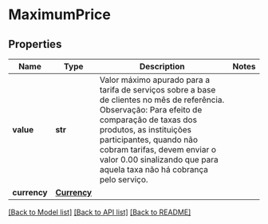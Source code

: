 # MaximumPrice

## Properties
Name | Type | Description | Notes
------------ | ------------- | ------------- | -------------
**value** | **str** | Valor máximo apurado para a tarifa de serviços sobre a base de clientes no mês de referência.  Observação: Para efeito de comparação de taxas dos produtos, as instituições participantes, quando não cobram tarifas, devem enviar o valor 0.00 sinalizando que para aquela taxa não há cobrança pelo serviço.  | 
**currency** | [**Currency**](Currency.md) |  | 

[[Back to Model list]](../README.md#documentation-for-models) [[Back to API list]](../README.md#documentation-for-api-endpoints) [[Back to README]](../README.md)

